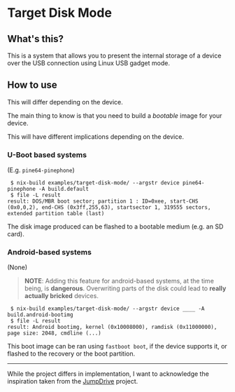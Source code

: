 Target Disk Mode
================

What's this?
------------

This is a system that allows you to present the internal storage of a device
over the USB connection using Linux USB gadget mode.


How to use
----------

This will differ depending on the device.

The main thing to know is that you need to build a *bootable* image for your
device.

This will have different implications depending on the device.


### U-Boot based systems

(E.g. `pine64-pinephone`)

```
 $ nix-build examples/target-disk-mode/ --argstr device pine64-pinephone -A build.default
 $ file -L result
result: DOS/MBR boot sector; partition 1 : ID=0xee, start-CHS (0x0,0,2), end-CHS (0x3ff,255,63), startsector 1, 319555 sectors, extended partition table (last)
```

The disk image produced can be flashed to a bootable medium (e.g. an SD card).


### Android-based systems

(None)

> **NOTE**: Adding this feature for android-based systems, at the time being,
> is **dangerous**. Overwriting parts of the disk could lead to **really
> actually bricked** devices.

```
 $ nix-build examples/target-disk-mode/ --argstr device ____ -A build.android-bootimg
 $ file -L result
result: Android bootimg, kernel (0x10008000), ramdisk (0x11000000), page size: 2048, cmdline (...)
```

This boot image can be ran using `fastboot boot`, if the device supports it, or
flashed to the recovery or the boot partition.

* * *

While the project differs in implementation, I want to acknowledge the
inspiration taken from the [JumpDrive](https://github.com/dreemurrs-embedded/Jumpdrive)
project.
